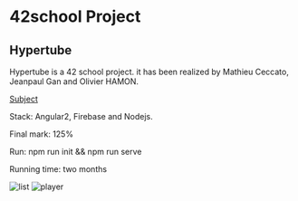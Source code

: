# 42school Project

## Hypertube

Hypertube is a 42 school project. it has been realized by Mathieu Ceccato, Jeanpaul Gan and Olivier HAMON.

[Subject](subject.pdf)

Stack: Angular2, Firebase and Nodejs.

Final mark: 125%

Run: npm run init && npm run serve

Running time: two months

![list](/screenchots/list.png?raw=true)
![player](/screenchots/player.png?raw=true)